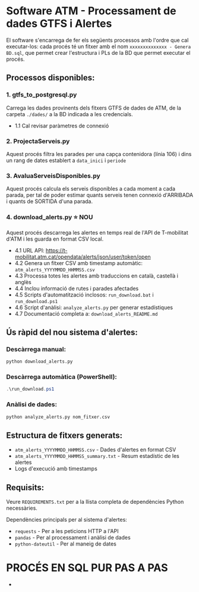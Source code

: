 # Software ATM - Processament de dades GTFS i Alertes

El software s'encarrega de fer els següents processos amb l'ordre que cal executar-los:
cada procés té un fitxer amb el nom `xxxxxxxxxxxxxx - Genera BD.sql`, que permet crear l'estructura i PLs de la BD que permet executar el procés.

## Processos disponibles:

### 1. gtfs_to_postgresql.py
Carrega les dades provinents dels fitxers GTFS de dades de ATM, de la carpeta `./dades/` a la BD indicada a les credencials.
- 1.1 Cal revisar paràmetres de connexió

### 2. ProjectaServeis.py
Aquest procés filtra les parades per una capça contenidora (línia 106) i dins un rang de dates establert a `data_inici` i `periode`

### 3. AvaluaServeisDisponibles.py
Aquest procés calcula els serveis disponibles a cada moment a cada parada, per tal de poder estimar quants serveis tenen connexió d'ARRIBADA i quants de SORTIDA d'una parada.

### 4. download_alerts.py ⭐ **NOU**
Aquest procés descarrega les alertes en temps real de l'API de T-mobilitat d'ATM i les guarda en format CSV local.
- 4.1 URL API: https://t-mobilitat.atm.cat/opendata/alerts/json/user/token/open
- 4.2 Genera un fitxer CSV amb timestamp automàtic: `atm_alerts_YYYYMMDD_HHMMSS.csv`
- 4.3 Processa totes les alertes amb traduccions en català, castellà i anglès
- 4.4 Inclou informació de rutes i parades afectades
- 4.5 Scripts d'automatització inclosos: `run_download.bat` i `run_download.ps1`
- 4.6 Script d'anàlisi: `analyze_alerts.py` per generar estadístiques
- 4.7 Documentació completa a: `download_alerts_README.md`

## Ús ràpid del nou sistema d'alertes:

### Descàrrega manual:
```bash
python download_alerts.py
```

### Descàrrega automàtica (PowerShell):
```powershell
.\run_download.ps1
```

### Anàlisi de dades:
```bash
python analyze_alerts.py nom_fitxer.csv
```

## Estructura de fitxers generats:

- `atm_alerts_YYYYMMDD_HHMMSS.csv` - Dades d'alertes en format CSV
- `atm_alerts_YYYYMMDD_HHMMSS_summary.txt` - Resum estadístic de les alertes
- Logs d'execució amb timestamps

## Requisits:

Veure `REQUIREMENTS.txt` per a la llista completa de dependències Python necessàries.

Dependències principals per al sistema d'alertes:
- `requests` - Per a les peticions HTTP a l'API
- `pandas` - Per al processament i anàlisi de dades
- `python-dateutil` - Per al maneig de dates




# PROCÉS EN SQL PUR PAS A PAS

- 